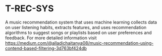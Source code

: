# T-REC-SYS
A music recommendation system that uses machine learning collects data on user listening habits, extracts features, and uses recommendation algorithms to suggest songs or playlists based on user preferences and feedback.
For more detailed information visit https://medium.com/@alladichaitanya08/music-recommendation-using-contend-based-filtering-3d763bf424db
